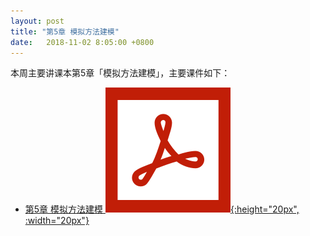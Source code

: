 ```yaml
---
layout: post
title: "第5章 模拟方法建模"
date:   2018-11-02 8:05:00 +0800
---
```


本周主要讲课本第5章「模拟方法建模」，主要课件如下：

- [第5章 模拟方法建模 ![课件][pdf_icon]{:height="20px", :width="20px"}][pdf]

[pdf_icon]: /assets/images/pdf.svg
[pdf]: /slides/chap05.pdf
